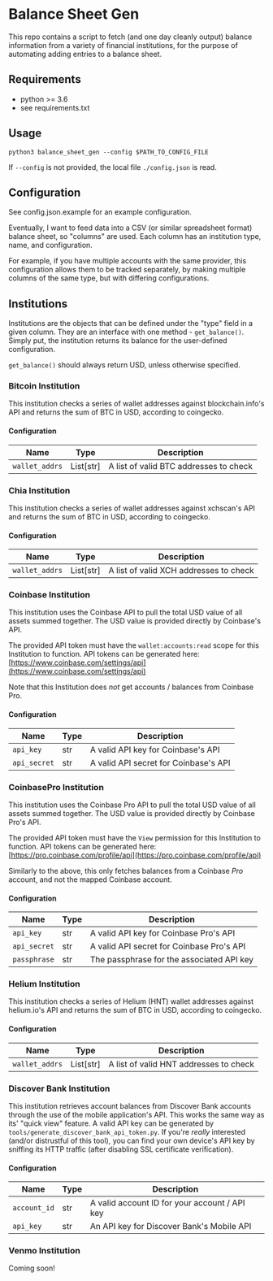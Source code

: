 # Balance Sheet Gen
This repo contains a script to fetch (and one day cleanly output) balance information from a variety of financial institutions, for the purpose of automating adding entries to a balance sheet.

## Requirements
* python >= 3.6
* see requirements.txt

## Usage
`python3 balance_sheet_gen --config $PATH_TO_CONFIG_FILE`

If `--config` is not provided, the local file `./config.json` is read.

## Configuration
See config.json.example for an example configuration.

Eventually, I want to feed data into a CSV (or similar spreadsheet format) balance sheet,
so "columns" are used. Each column has an institution type, name, and configuration.

For example, if you have multiple accounts with the same provider, this configuration allows them to be tracked separately, by making multiple columns of the same type, but with differing configurations.

## Institutions
Institutions are the objects that can be defined under the "type" field in a given column. They are an interface with one method - `get_balance()`. Simply put, the institution returns its balance for the user-defined configuration.

`get_balance()` should always return USD, unless otherwise specified.

### Bitcoin Institution
This institution checks a series of wallet addresses against blockchain.info's API and returns the sum of BTC in USD, according to coingecko.

#### Configuration
|Name|Type|Description|
|-|-|-|
|`wallet_addrs`|List[str]|A list of valid BTC addresses to check|

### Chia Institution
This institution checks a series of wallet addresses against xchscan's API and returns the sum of BTC in USD, according to coingecko.

#### Configuration
|Name|Type|Description|
|-|-|-|
|`wallet_addrs`|List[str]|A list of valid XCH addresses to check|

### Coinbase Institution
This institution uses the Coinbase API to pull the total USD value of all assets summed together. The USD value is provided directly by Coinbase's API.

The provided API token must have the `wallet:accounts:read` scope for this Institution to function. API tokens can be generated here: [https://www.coinbase.com/settings/api](https://www.coinbase.com/settings/api)

Note that this Institution does _not_ get accounts / balances from Coinbase Pro.

#### Configuration
|Name|Type|Description|
|-|-|-|
|`api_key`|str|A valid API key for Coinbase's API|
|`api_secret`|str|A valid API secret for Coinbase's API|

### CoinbasePro Institution
This institution uses the Coinbase Pro API to pull the total USD value of all assets summed together. The USD value is provided directly by Coinbase Pro's API.

The provided API token must have the `View` permission for this Institution to function. API tokens can be generated here: [https://pro.coinbase.com/profile/api](https://pro.coinbase.com/profile/api)

Similarly to the above, this only fetches balances from a Coinbase _Pro_ account, and not the mapped Coinbase account.

#### Configuration
|Name|Type|Description|
|-|-|-|
|`api_key`|str|A valid API key for Coinbase Pro's API|
|`api_secret`|str|A valid API secret for Coinbase Pro's API|
|`passphrase`|str|The passphrase for the associated API key|

### Helium Institution
This institution checks a series of Helium (HNT) wallet addresses against helium.io's API and returns the sum of BTC in USD, according to coingecko.

#### Configuration
|Name|Type|Description|
|-|-|-|
|`wallet_addrs`|List[str]|A list of valid HNT addresses to check|

### Discover Bank Institution
This institution retrieves account balances from Discover Bank accounts through the use of the mobile application's API. This works the same way as its' "quick view" feature.
A valid API key can be generated by `tools/generate_discover_bank_api_token.py`.
If you're _really_ interested (and/or distrustful of this tool), you can find your own device's API key by sniffing its HTTP traffic (after disabling SSL certificate verification).

#### Configuration
|Name|Type|Description|
|-|-|-|
|`account_id`|str|A valid account ID for your account / API key|
|`api_key`|str|An API key for Discover Bank's Mobile API|

### Venmo Institution
Coming soon!
